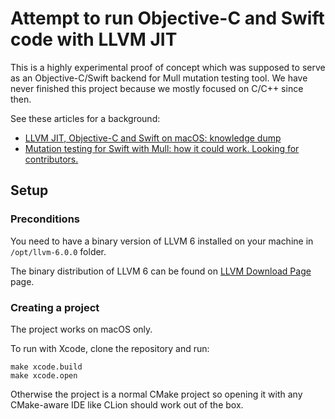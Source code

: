 # Attempt to run Objective-C and Swift code with LLVM JIT

This is a highly experimental proof of concept which was supposed to serve as
an Objective-C/Swift backend for Mull mutation testing tool. We have never
finished this project because we mostly focused on C/C++ since then.

See these articles for a background:

- [LLVM JIT, Objective-C and Swift on macOS: knowledge dump](https://stanislaw.github.io/2018/09/03/llvm-jit-objc-and-swift-knowledge-dump.html)
- [Mutation testing for Swift with Mull: how it could work. Looking for contributors.](https://stanislaw.github.io/2018/09/03/mull-and-swift-how-it-almost-works.html)

## Setup

### Preconditions

You need to have a binary version of LLVM 6 installed on your machine in
`/opt/llvm-6.0.0` folder.

The binary distribution of LLVM 6 can be found on
[LLVM Download Page](http://releases.llvm.org/download.html) page.

### Creating a project

The project works on macOS only.

To run with Xcode, clone the repository and run:

```
make xcode.build
make xcode.open
```

Otherwise the project is a normal CMake project so opening it with any
CMake-aware IDE like CLion should work out of the box.
